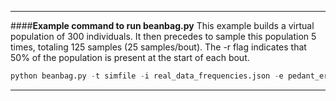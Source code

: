 * * *
####**Example command to run beanbag.py**
This example builds a virtual population of 300 individuals. It then precedes to sample this population 5 times, totaling 125 samples (25 samples/bout). The -r flag indicates that 50% of the population is present at the start of each bout.  
```python
python beanbag.py -t simfile -i real_data_frequencies.json -e pedant_error_rates.json -b 5 -s 125 -p 300 -r 0.5 -o example_output.csv
```
* * *


